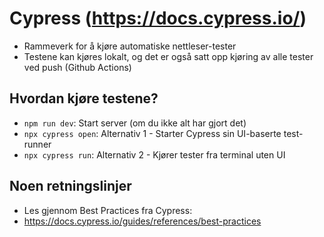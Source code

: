 # Cypress (https://docs.cypress.io/)

- Rammeverk for å kjøre automatiske nettleser-tester
- Testene kan kjøres lokalt, og det er også satt opp kjøring av alle tester ved push (Github Actions)

## Hvordan kjøre testene?

- `npm run dev`: Start server (om du ikke alt har gjort det)
- `npx cypress open`: Alternativ 1 - Starter Cypress sin UI-baserte test-runner
- `npx cypress run`: Alternativ 2 - Kjører tester fra terminal uten UI

## Noen retningslinjer

- Les gjennom Best Practices fra Cypress:
- https://docs.cypress.io/guides/references/best-practices
